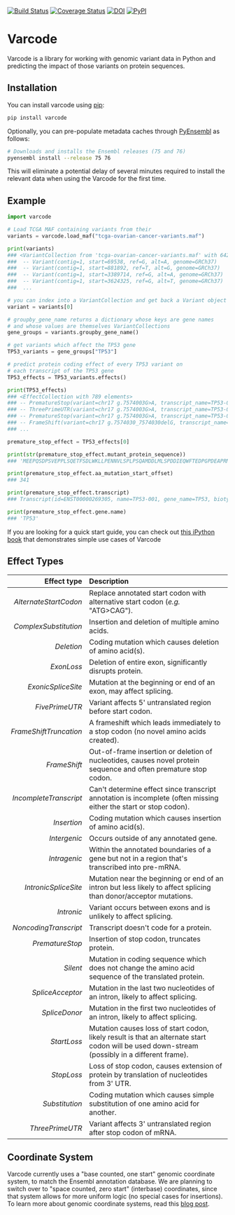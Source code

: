 <a href="https://travis-ci.org/hammerlab/varcode"><img src="https://travis-ci.org/hammerlab/varcode.svg?branch=master" alt="Build Status"></a>
<a href="https://coveralls.io/github/hammerlab/varcode?branch=master"><img src="https://coveralls.io/repos/hammerlab/varcode/badge.svg?branch=master&service=github" alt="Coverage Status"></a>
<a href="https://zenodo.org/badge/latestdoi/18834/hammerlab/varcode"><img src="https://zenodo.org/badge/18834/hammerlab/varcode.svg" alt="DOI"></a>
<a href="https://pypi.python.org/pypi/varcode/"><img src="https://img.shields.io/pypi/v/varcode.svg?maxAge=1000" alt="PyPI"></a>

Varcode
=======

Varcode is a library for working with genomic variant data in Python and predicting the impact of those variants on protein sequences.

Installation
------------

You can install varcode using [pip](https://pip.pypa.io/en/latest/quickstart.html):

```bash
pip install varcode
```

Optionally, you can pre-populate metadata caches through [PyEnsembl](https://github.com/hammerlab/pyensembl) as follows:

```bash
# Downloads and installs the Ensembl releases (75 and 76)
pyensembl install --release 75 76
```

This will eliminate a potential delay of several minutes required to install the relevant data
when using the Varcode for the first time.


Example
-------


```python
import varcode

# Load TCGA MAF containing variants from their
variants = varcode.load_maf("tcga-ovarian-cancer-variants.maf")

print(variants)
### <VariantCollection from 'tcga-ovarian-cancer-variants.maf' with 6428 elements>
###  -- Variant(contig=1, start=69538, ref=G, alt=A, genome=GRCh37)
###  -- Variant(contig=1, start=881892, ref=T, alt=G, genome=GRCh37)
###  -- Variant(contig=1, start=3389714, ref=G, alt=A, genome=GRCh37)
###  -- Variant(contig=1, start=3624325, ref=G, alt=T, genome=GRCh37)
###  ...

# you can index into a VariantCollection and get back a Variant object
variant = variants[0]

# groupby_gene_name returns a dictionary whose keys are gene names
# and whose values are themselves VariantCollections
gene_groups = variants.groupby_gene_name()

# get variants which affect the TP53 gene
TP53_variants = gene_groups["TP53"]

# predict protein coding effect of every TP53 variant on
# each transcript of the TP53 gene
TP53_effects = TP53_variants.effects()

print(TP53_effects)
### <EffectCollection with 789 elements>
### -- PrematureStop(variant=chr17 g.7574003G>A, transcript_name=TP53-001, transcript_id=ENST00000269305, effect_description=p.R342*)
### -- ThreePrimeUTR(variant=chr17 g.7574003G>A, transcript_name=TP53-005, transcript_id=ENST00000420246)
### -- PrematureStop(variant=chr17 g.7574003G>A, transcript_name=TP53-002, transcript_id=ENST00000445888, effect_description=p.R342*)
### -- FrameShift(variant=chr17 g.7574030_7574030delG, transcript_name=TP53-001, transcript_id=ENST00000269305, effect_description=p.R333fs)
### ...

premature_stop_effect = TP53_effects[0]

print(str(premature_stop_effect.mutant_protein_sequence))
### 'MEEPQSDPSVEPPLSQETFSDLWKLLPENNVLSPLPSQAMDDLMLSPDDIEQWFTEDPGPDEAPRMPEAAPPVAPAPAAPTPAAPAPAPSWPLSSSVPSQKTYQGSYGFRLGFLHSGTAKSVTCTYSPALNKMFCQLAKTCPVQLWVDSTPPPGTRVRAMAIYKQSQHMTEVVRRCPHHERCSDSDGLAPPQHLIRVEGNLRVEYLDDRNTFRHSVVVPYEPPEVGSDCTTIHYNYMCNSSCMGGMNRRPILTIITLEDSSGNLLGRNSFEVRVCACPGRDRRTEEENLRKKGEPHHELPPGSTKRALPNNTSSSPQPKKKPLDGEYFTLQIRGRERFEMF'

print(premature_stop_effect.aa_mutation_start_offset)
### 341

print(premature_stop_effect.transcript)
### Transcript(id=ENST00000269305, name=TP53-001, gene_name=TP53, biotype=protein_coding, location=17:7571720-7590856)

print(premature_stop_effect.gene.name)
### 'TP53'
```

If you are looking for a quick start guide, you can check out [this iPython book](./examples/varcode-quick_start.ipynb) that demonstrates simple use cases of Varcode

Effect Types
------------

Effect type  | Description
-----------: | :-----------
*AlternateStartCodon* | Replace annotated start codon with alternative  start codon (*e.g.* "ATG>CAG").
*ComplexSubstitution* | Insertion and deletion of multiple amino acids.
*Deletion* | Coding mutation which causes deletion of amino acid(s).
*ExonLoss* | Deletion of entire exon, significantly disrupts protein.
*ExonicSpliceSite* | Mutation at the beginning or end of an exon, may affect splicing.
*FivePrimeUTR* | Variant affects 5' untranslated region before start codon.
*FrameShiftTruncation* | A frameshift which leads immediately to a stop codon (no novel amino acids created).
*FrameShift* | Out-of-frame insertion or deletion of nucleotides, causes novel protein sequence and often premature stop codon.
*IncompleteTranscript* | Can't determine effect since transcript annotation is incomplete (often missing either the start or stop codon).
*Insertion* | Coding mutation which causes insertion of amino acid(s).
*Intergenic* | Occurs outside of any annotated gene.
*Intragenic* |Within the annotated boundaries of a gene but not in a region that's transcribed into pre-mRNA.
*IntronicSpliceSite* | Mutation near the beginning or end of an intron but less likely to affect splicing than donor/acceptor mutations.
*Intronic* | Variant occurs between exons and is unlikely to affect splicing.
*NoncodingTranscript* | Transcript doesn't code for a protein.
*PrematureStop* | Insertion of stop codon, truncates protein.
*Silent* | Mutation in coding sequence which does not change the amino acid sequence of the translated protein.
*SpliceAcceptor* | Mutation in the last two nucleotides of an intron, likely to affect splicing.
*SpliceDonor* | Mutation in the first two nucleotides of an intron, likely to affect splicing.
*StartLoss* | Mutation causes loss of start codon, likely result is that an alternate start codon will be used down-stream (possibly in a different frame).
*StopLoss* | Loss of stop codon, causes extension of protein by translation of nucleotides from 3' UTR.
*Substitution* | Coding mutation which causes simple substitution of one amino acid for another.
*ThreePrimeUTR* | Variant affects 3' untranslated region after stop codon of mRNA.


Coordinate System
-----------------
Varcode currently uses a "base counted, one start" genomic coordinate system, to match the Ensembl annotation database. We are planning to switch over to "space counted, zero start" (interbase) coordinates, since that system allows for more uniform logic (no special cases for insertions). To learn more about genomic coordinate systems, read this [blog post](http://alternateallele.blogspot.com/2012/03/genome-coordinate-conventions.html).
